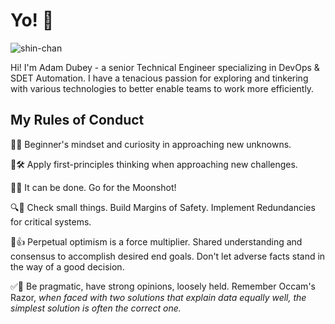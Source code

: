 # Yo! 🖖

![shin-chan](https://media.giphy.com/media/VIQ2OBrGPCq0o6QQZY/giphy.gif)

Hi! I'm Adam Dubey - a senior Technical Engineer specializing in DevOps & SDET Automation. I have a tenacious passion for exploring and tinkering with various technologies to better enable teams to work more efficiently.

## My Rules of Conduct

🤔🍎 Beginner's mindset and curiosity in approaching new unknowns.

📐🛠 Apply first-principles thinking when approaching new challenges.

🚀🌔 It can be done. Go for the Moonshot!

🔍🚧 Check small things. Build Margins of Safety. Implement Redundancies for critical systems.

🙌👍 Perpetual optimism is a force multiplier. Shared understanding and consensus to accomplish desired end goals. Don't let adverse facts stand in the way of a good decision.

✅🛬 Be pragmatic, have strong opinions, loosely held. Remember Occam's Razor, _when faced with two solutions that explain data equally well, the simplest solution is often the correct one._

<!--
**adamdubey/adamdubey** is a ✨ _special_ ✨ repository because its `README.md` (this file) appears on your GitHub profile.

Here are some ideas to get you started:

- 🔭 I’m currently working on ...
- 🌱 I’m currently learning ...
- 👯 I’m looking to collaborate on ...
- 🤔 I’m looking for help with ...
- 💬 Ask me about ...
- 📫 How to reach me: ...
- 😄 Pronouns: ...
- ⚡ Fun fact: ...
-->
